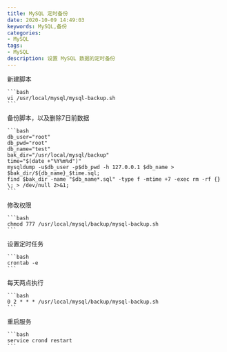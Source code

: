 ```yaml
---
title: MySQL 定时备份
date: 2020-10-09 14:49:03
keywords: MySQL,备份
categories: 
- MySQL
tags:
- MySQL
description: 设置 MySQL 数据的定时备份
---
```


新建脚本

    ```bash
    vi /usr/local/mysql/mysql-backup.sh
    ```

备份脚本，以及删除7日前数据

    ```bash
    db_user="root"
    db_pwd="root"
    db_name="test"
    bak_dir="/usr/local/mysql/backup"
    time="$(date +"%Y%m%d")"
    mysqldump -u$db_user -p$db_pwd -h 127.0.0.1 $db_name > $bak_dir/${db_name}_$time.sql;
    find $bak_dir -name "$db_name*.sql" -type f -mtime +7 -exec rm -rf {} \; > /dev/null 2>&1;
    ```

修改权限

    ```bash
    chmod 777 /usr/local/mysql/backup/mysql-backup.sh
    ```

设置定时任务

    ```bash
    crontab -e
    ```

每天两点执行

    ```bash
    0 2 * * * /usr/local/mysql/backup/mysql-backup.sh
    ```

重启服务

    ```bash
    service crond restart
    ```

